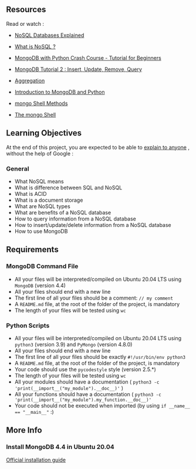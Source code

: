 ## Resources
Read or watch :
* [NoSQL Databases Explained](https://intranet.hbtn.io/rltoken/0HR2bZ3XFJzkttuEVF5Rug) 

* [What is NoSQL ?](https://intranet.hbtn.io/rltoken/JGxz6PJsAN9cjBBT_WVCAg) 

* [MongoDB with Python Crash Course - Tutorial for Beginners](https://intranet.hbtn.io/rltoken/PkdXgnfXUfJIk5iqf9Wp4A) 

* [MongoDB Tutorial 2 : Insert, Update, Remove, Query](https://intranet.hbtn.io/rltoken/y6ncfHy0Hn7uqaIyitWQRg) 

* [Aggregation](https://intranet.hbtn.io/rltoken/sIORcQADQT2Wf2opdMu30Q) 

* [Introduction to MongoDB and Python](https://intranet.hbtn.io/rltoken/BLt93wwWTkVQWVlSDerI1g) 

* [mongo Shell Methods](https://intranet.hbtn.io/rltoken/q-RfEFpmN-fGiX-SvmQjHA) 

* [The mongo Shell](https://intranet.hbtn.io/rltoken/fmrWM3wzfC2d2-WHqzzPBQ) 

## Learning Objectives
At the end of this project, you are expected to be able to  [explain to anyone](https://intranet.hbtn.io/rltoken/2Kw4G-iwbeaF3gBMQiUZJg) 
 ,  without the help of Google :
### General
* What NoSQL means
* What is difference between SQL and NoSQL
* What is ACID
* What is a document storage
* What are NoSQL types
* What are benefits of a NoSQL database
* How to query information from a NoSQL database
* How to insert/update/delete information from a NoSQL database
* How to use MongoDB
## Requirements
### MongoDB Command File
* All your files will be interpreted/compiled on Ubuntu 20.04 LTS using  ` MongoDB `  (version 4.4)
* All your files should end with a new line
* The first line of all your files should be a comment:  ` // my comment ` 
* A  ` README.md `  file, at the root of the folder of the project, is mandatory
* The length of your files will be tested using  ` wc ` 
### Python Scripts
* All your files will be interpreted/compiled on Ubuntu 20.04 LTS using  ` python3 `  (version 3.9) and  ` PyMongo `  (version 4.8.0)
* All your files should end with a new line
* The first line of all your files should be exactly  ` #!/usr/bin/env python3 ` 
* A  ` README.md `  file, at the root of the folder of the project, is mandatory
* Your code should use the  ` pycodestyle `  style (version 2.5.*)
* The length of your files will be tested using  ` wc ` 
* All your modules should have a documentation ( ` python3 -c 'print(__import__("my_module").__doc__)' ` )
* All your functions should have a documentation ( ` python3 -c 'print(__import__("my_module").my_function.__doc__)' ` 
* Your code should not be executed when imported (by using  ` if __name__ == "__main__" ` :)
## More Info
### Install MongoDB 4.4 in Ubuntu 20.04
[Official installation guide](https://intranet.hbtn.io/rltoken/mchw-5H4h95lL3Au_ETh_Q) 